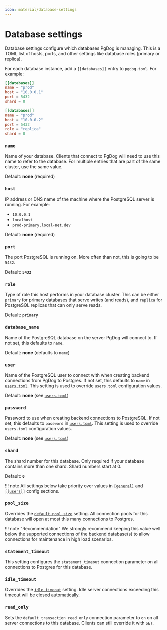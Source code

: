 ```yaml
---
icon: material/database-settings
---
```

# Database settings

Database settings configure which databases PgDog is managing. This is a TOML list of hosts, ports, and other settings like database roles (primary or replica).

For each database instance, add a `[[databases]]` entry to `pgdog.toml`. For example:

```toml
[[databases]]
name = "prod"
host = "10.0.0.1"
port = 5432
shard = 0

[[databases]]
name = "prod"
host = "10.0.0.2"
port = 5432
role = "replica"
shard = 0
```

### `name`

Name of your database. Clients that connect to PgDog will need to use this name to refer to the database. For multiple entries that are part of
the same cluster, use the same value.

Default: **none** (required)


### `host`

IP address or DNS name of the machine where the PostgreSQL server is running. For example:

- `10.0.0.1`
- `localhost`
- `prod-primary.local-net.dev`

Default: **none** (required)

### `port`

The port PostgreSQL is running on. More often than not, this is going to be `5432`.

Default: **`5432`**

### `role`

Type of role this host performs in your database cluster. This can be either `primary` for primary databases that serve writes (and reads),
and `replica` for PostgreSQL replicas that can only serve reads.

Default: **`primary`**

### `database_name`

Name of the PostgreSQL database on the server PgDog will connect to. If not set, this defaults to `name`.

Default: **none** (defaults to `name`)

### `user`

Name of the PostgreSQL user to connect with when creating backend connections from PgDog to Postgres. If not set, this defaults to `name` in [`users.toml`](../users.toml/users.md). This setting is used to override `users.toml` configuration values.

Default: **none** (see [`users.toml`](../users.toml/users.md))

### `password`

Password to use when creating backend connections to PostgreSQL. If not set, this defaults to `password` in [`users.toml`](../users.toml/users.md). This setting is used to override `users.toml` configuration values.

Default: **none** (see [`users.toml`](../users.toml/users.md))

### `shard`

The shard number for this database. Only required if your database contains more than one shard. Shard numbers start at 0.

Default: **`0`**

!!! note
    All settings below take priority over values in [`[general]`](general.md) and [`[[users]]`](../users.toml/users.md) config sections.

### `pool_size`

Overrides the [`default_pool_size`](general.md#default_pool_size) setting. All connection pools for this database will open at most this many connections to Postgres.

!!! note "Recommendation"
    We strongly recommend keeping this value well below the supported connections of the backend database(s) to allow connections for maintenance in high load scenarios.

### `statement_timeout`

This setting configures the `statement_timeout` connection parameter on all connections to Postgres for this database.

### `idle_timeout`

Overrides the [`idle_timeout`](general.md#idle_timeout) setting. Idle server connections exceeding this timeout will be closed automatically.

### `read_only`

Sets the `default_transaction_read_only` connection parameter to `on` on all server connections to this database. Clients can still override it with `SET`.
